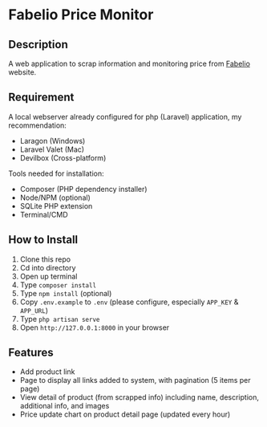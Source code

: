 # Fabelio Price Monitor

## Description

A web application to scrap information and monitoring price from [Fabelio](https://fabelio.com) website.

## Requirement

A local webserver already configured for php (Laravel) application, my recommendation:

-   Laragon (Windows)
-   Laravel Valet (Mac)
-   Devilbox (Cross-platform)

Tools needed for installation:

-   Composer (PHP dependency installer)
-   Node/NPM (optional)
-   SQLite PHP extension
-   Terminal/CMD

## How to Install

1. Clone this repo
2. Cd into directory
3. Open up terminal
4. Type `composer install`
5. Type `npm install` (optional)
6. Copy `.env.example` to `.env` (please configure, especially `APP_KEY` & `APP_URL`)
7. Type `php artisan serve`
8. Open `http://127.0.0.1:8000` in your browser

## Features

-   Add product link
-   Page to display all links added to system, with pagination (5 items per page)
-   View detail of product (from scrapped info) including name, description, additional info, and images
-   Price update chart on product detail page (updated every hour)

